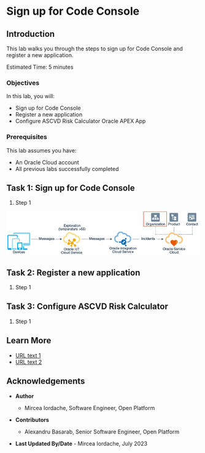 # Sign up for Code Console

## Introduction

This lab walks you through the steps to sign up for Code Console and register a new application.

Estimated Time: 5 minutes

### Objectives

In this lab, you will:

* Sign up for Code Console
* Register a new application
* Configure ASCVD Risk Calculator Oracle APEX App

### Prerequisites

This lab assumes you have:

* An Oracle Cloud account
* All previous labs successfully completed

## Task 1: Sign up for Code Console

1. Step 1

  ![Image alt text](images/sample1.png)

## Task 2: Register a new application

1. Step 1

## Task 3: Configure ASCVD Risk Calculator

1. Step 1

## Learn More

* [URL text 1](http://docs.oracle.com)
* [URL text 2](http://docs.oracle.com)

## Acknowledgements

* **Author**
  * Mircea Iordache, Software Engineer, Open Platform

* **Contributors**
  * Alexandru Basarab, Senior Software Engineer, Open Platform

* **Last Updated By/Date** - Mircea Iordache, July 2023
